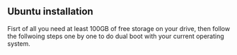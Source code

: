 ## Ubuntu installation
Fisrt of all you need at least 100GB of free storage on your drive, then follow the follwoing steps one by one to do dual boot with your current operating system.
